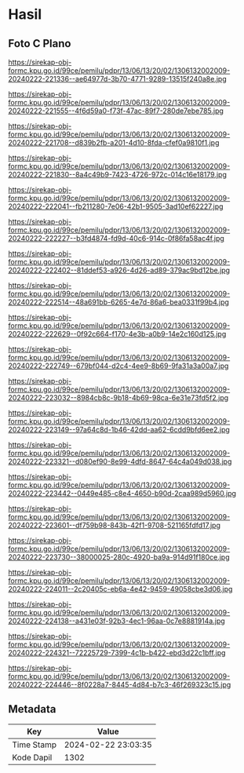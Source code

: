 # Hasil

## Foto C Plano

https://sirekap-obj-formc.kpu.go.id/99ce/pemilu/pdpr/13/06/13/20/02/1306132002009-20240222-221336--ae64977d-3b70-4771-9289-13515f240a8e.jpg

https://sirekap-obj-formc.kpu.go.id/99ce/pemilu/pdpr/13/06/13/20/02/1306132002009-20240222-221555--4f6d59a0-f73f-47ac-89f7-280de7ebe785.jpg

https://sirekap-obj-formc.kpu.go.id/99ce/pemilu/pdpr/13/06/13/20/02/1306132002009-20240222-221708--d839b2fb-a201-4d10-8fda-cfef0a9810f1.jpg

https://sirekap-obj-formc.kpu.go.id/99ce/pemilu/pdpr/13/06/13/20/02/1306132002009-20240222-221830--8a4c49b9-7423-4726-972c-014c16e18179.jpg

https://sirekap-obj-formc.kpu.go.id/99ce/pemilu/pdpr/13/06/13/20/02/1306132002009-20240222-222041--fb211280-7e06-42b1-9505-3ad10ef62227.jpg

https://sirekap-obj-formc.kpu.go.id/99ce/pemilu/pdpr/13/06/13/20/02/1306132002009-20240222-222227--b3fd4874-fd9d-40c6-914c-0f86fa58ac4f.jpg

https://sirekap-obj-formc.kpu.go.id/99ce/pemilu/pdpr/13/06/13/20/02/1306132002009-20240222-222402--81ddef53-a926-4d26-ad89-379ac9bd12be.jpg

https://sirekap-obj-formc.kpu.go.id/99ce/pemilu/pdpr/13/06/13/20/02/1306132002009-20240222-222514--48a691bb-6265-4e7d-86a6-bea0331f99b4.jpg

https://sirekap-obj-formc.kpu.go.id/99ce/pemilu/pdpr/13/06/13/20/02/1306132002009-20240222-222629--0f92c664-f170-4e3b-a0b9-14e2c160d125.jpg

https://sirekap-obj-formc.kpu.go.id/99ce/pemilu/pdpr/13/06/13/20/02/1306132002009-20240222-222749--679bf044-d2c4-4ee9-8b69-9fa31a3a00a7.jpg

https://sirekap-obj-formc.kpu.go.id/99ce/pemilu/pdpr/13/06/13/20/02/1306132002009-20240222-223032--8984cb8c-9b18-4b69-98ca-6e31e73fd5f2.jpg

https://sirekap-obj-formc.kpu.go.id/99ce/pemilu/pdpr/13/06/13/20/02/1306132002009-20240222-223149--97a64c8d-1b46-42dd-aa62-6cdd9bfd6ee2.jpg

https://sirekap-obj-formc.kpu.go.id/99ce/pemilu/pdpr/13/06/13/20/02/1306132002009-20240222-223321--d080ef90-8e99-4dfd-8647-64c4a049d038.jpg

https://sirekap-obj-formc.kpu.go.id/99ce/pemilu/pdpr/13/06/13/20/02/1306132002009-20240222-223442--0449e485-c8e4-4650-b90d-2caa989d5960.jpg

https://sirekap-obj-formc.kpu.go.id/99ce/pemilu/pdpr/13/06/13/20/02/1306132002009-20240222-223601--df759b98-843b-42f1-9708-521165fdfd17.jpg

https://sirekap-obj-formc.kpu.go.id/99ce/pemilu/pdpr/13/06/13/20/02/1306132002009-20240222-223730--38000025-280c-4920-ba9a-914d91f180ce.jpg

https://sirekap-obj-formc.kpu.go.id/99ce/pemilu/pdpr/13/06/13/20/02/1306132002009-20240222-224011--2c20405c-eb6a-4e42-9459-49058cbe3d06.jpg

https://sirekap-obj-formc.kpu.go.id/99ce/pemilu/pdpr/13/06/13/20/02/1306132002009-20240222-224138--a431e03f-92b3-4ec1-96aa-0c7e8881914a.jpg

https://sirekap-obj-formc.kpu.go.id/99ce/pemilu/pdpr/13/06/13/20/02/1306132002009-20240222-224321--72225729-7399-4c1b-b422-ebd3d22c1bff.jpg

https://sirekap-obj-formc.kpu.go.id/99ce/pemilu/pdpr/13/06/13/20/02/1306132002009-20240222-224446--8f0228a7-8445-4d84-b7c3-46f269323c15.jpg


## Metadata

| Key        | Value               |
| ---------- | ------------------- |
| Time Stamp | 2024-02-22 23:03:35 |
| Kode Dapil | 1302                |



